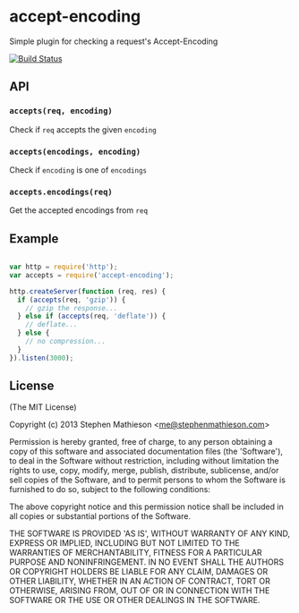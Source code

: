 
# accept-encoding

  Simple plugin for checking a request's Accept-Encoding

[![Build Status](https://travis-ci.org/stephenmathieson/node-accept-encoding.png)](https://travis-ci.org/stephenmathieson/node-accept-encoding)

## API

### `accepts(req, encoding)`

  Check if `req` accepts the given `encoding`

### `accepts(encodings, encoding)`

  Check if `encoding` is one of `encodings`

### `accepts.encodings(req)`

  Get the accepted encodings from `req`

## Example

```js

var http = require('http');
var accepts = require('accept-encoding');

http.createServer(function (req, res) {
  if (accepts(req, 'gzip')) {
    // gzip the response...
  } else if (accepts(req, 'deflate')) {
    // deflate...
  } else {
    // no compression...
  }
}).listen(3000);
```


## License 

(The MIT License)

Copyright (c) 2013 Stephen Mathieson &lt;me@stephenmathieson.com&gt;

Permission is hereby granted, free of charge, to any person obtaining
a copy of this software and associated documentation files (the
'Software'), to deal in the Software without restriction, including
without limitation the rights to use, copy, modify, merge, publish,
distribute, sublicense, and/or sell copies of the Software, and to
permit persons to whom the Software is furnished to do so, subject to
the following conditions:

The above copyright notice and this permission notice shall be
included in all copies or substantial portions of the Software.

THE SOFTWARE IS PROVIDED 'AS IS', WITHOUT WARRANTY OF ANY KIND,
EXPRESS OR IMPLIED, INCLUDING BUT NOT LIMITED TO THE WARRANTIES OF
MERCHANTABILITY, FITNESS FOR A PARTICULAR PURPOSE AND NONINFRINGEMENT.
IN NO EVENT SHALL THE AUTHORS OR COPYRIGHT HOLDERS BE LIABLE FOR ANY
CLAIM, DAMAGES OR OTHER LIABILITY, WHETHER IN AN ACTION OF CONTRACT,
TORT OR OTHERWISE, ARISING FROM, OUT OF OR IN CONNECTION WITH THE
SOFTWARE OR THE USE OR OTHER DEALINGS IN THE SOFTWARE.